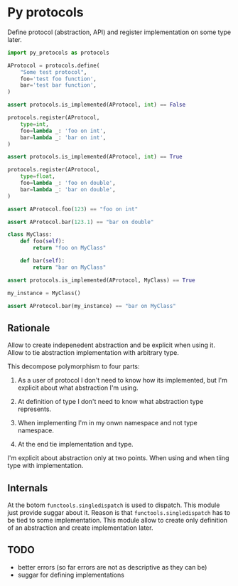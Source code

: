 Py protocols
============

Define protocol (abstraction, API) and register implementation on some type later.

```python
import py_protocols as protocols

AProtocol = protocols.define(
    "Some test protocol",
    foo='test foo function',
    bar='test bar function',
)

assert protocols.is_implemented(AProtocol, int) == False

protocols.register(AProtocol,
    type=int,
    foo=lambda _: 'foo on int',
    bar=lambda _: 'bar on int',
)

assert protocols.is_implemented(AProtocol, int) == True

protocols.register(AProtocol,
    type=float,
    foo=lambda _: 'foo on double',
    bar=lambda _: 'bar on double',
)

assert AProtocol.foo(123) == "foo on int"

assert AProtocol.bar(123.1) == "bar on double"

class MyClass:
    def foo(self):
        return "foo on MyClass"

    def bar(self):
        return "bar on MyClass"

assert protocols.is_implemented(AProtocol, MyClass) == True

my_instance = MyClass()

assert AProtocol.bar(my_instance) == "bar on MyClass"
```

Rationale
---------

Allow to create indepenedent abstraction and be explicit when using it.
Allow to tie abstraction implementation with arbitrary type.

This decompose polymorphism to four parts:

1) As a user of protocol I don't need to know how its implemented, but I'm explicit
about what abstraction I'm using.

2) At definition of type I don't need to know what abstraction type represents.

3) When implementing I'm in my onwn namespace and not type namespace.

4) At the end tie implementation and type.

I'm explicit about abstraction only at two points. When using and when tiing type with implementation.


Internals
---------

At the botom `functools.singledispatch` is used to dispatch. This module just provide suggar about it. Reason is that
`functools.singledispatch` has to be tied to some implementation. This module allow to create only definition of
an abstraction and create implementation later.


TODO
----

* better errors (so far errors are not as descriptive as they can be)
* suggar for defining implementations
